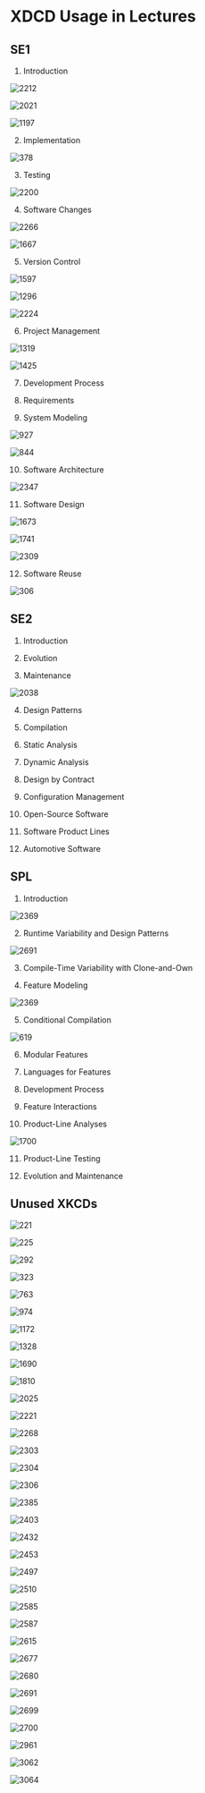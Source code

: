 # XDCD Usage in Lectures

## SE1

1. Introduction

![2212](2212.png)

![2021](2021.png)

![1197](1197.png)

2. Implementation

![378](378.png)

3. Testing

![2200](2200.png)

4. Software Changes

![2266](2266.png)

![1667](1667.png)

5. Version Control

![1597](1597.png)

![1296](1296.png)

![2224](2224.png)

6. Project Management

![1319](1319.png)

![1425](1425.png)

7. Development Process

8. Requirements

9. System Modeling

![927](927.png)

![844](844.png)

10. Software Architecture

![2347](2347.png)

11. Software Design

![1673](1673.png)

![1741](1741.png)

![2309](2309.png)

12. Software Reuse

![306](306.png)

## SE2

1. Introduction

2. Evolution

3. Maintenance

![2038](2038.png)

4. Design Patterns

5. Compilation

6. Static Analysis

7. Dynamic Analysis

8. Design by Contract

9. Configuration Management

10. Open-Source Software

11. Software Product Lines

12. Automotive Software

## SPL

1. Introduction

![2369](2369.png)

2. Runtime Variability and Design Patterns

![2691](2694.png)

3. Compile-Time Variability with Clone-and-Own

4. Feature Modeling

![2369](2369.png)

5. Conditional Compilation

![619](619.png)

6. Modular Features

7. Languages for Features

8. Development Process

9. Feature Interactions

10. Product-Line Analyses

![1700](1700.png)

11. Product-Line Testing

12. Evolution and Maintenance

## Unused XKCDs

![221](221.png)

![225](225.png)

![292](292.png)

![323](323.png)

![763](763.png)

![974](974.png)

![1172](1172.png)

![1328](1328.png)

![1690](1690.png)

![1810](1810.png)

![2025](2025.png)

![2221](2221.png)

![2268](2268.png)

![2303](2303.png)

![2304](2304.png)

![2306](2306.png)

![2385](2385.png)

![2403](2403.png)

![2432](2432.png)

![2453](2453.png)

![2497](2497.png)

![2510](2510.png)

![2585](2585.png)

![2587](2587.png)

![2615](2615.png)

![2677](2677.png)

![2680](2680.png)

![2691](2691.png)

![2699](2699.png)

![2700](2700.png)

![2961](2961.png)

![3062](3062.png)

![3064](3064.png)

